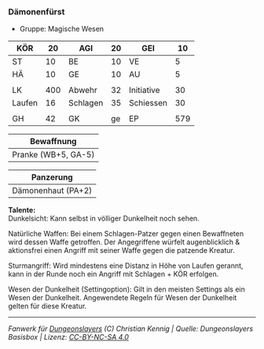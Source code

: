 ### Dämonenfürst  
- Gruppe: Magische Wesen  

| KÖR | 20 | AGI | 20 | GEI | 10 |
| --- | --- | --- | --- | --- | --- |
| ST | 10 | BE | 10 | VE | 5 |
| HÄ | 10 | GE | 10 | AU | 5 |
|  |  |  |  |  |  |
| LK | 400 | Abwehr | 32 | Initiative | 30 |
| Laufen | 16 | Schlagen | 35 | Schiessen | 30 |
|  |  |  |  |  |  |
| GH | 42 | GK | ge | EP | 579 |


| Bewaffnung |
| --- |
| Pranke (WB+5, GA-5) |


| Panzerung |
| --- |
| Dämonenhaut (PA+2) |


**Talente:**  
Dunkelsicht: Kann selbst in völliger Dunkelheit noch sehen.

Natürliche Waffen: Bei einem Schlagen-Patzer gegen einen Bewaffneten wird dessen Waffe getroffen. Der Angegriffene würfelt augenblicklich & aktionsfrei einen Angriff mit seiner Waffe gegen die patzende Kreatur.

Sturmangriff: Wird mindestens eine Distanz in Höhe von Laufen gerannt, kann in der Runde noch ein Angriff mit Schlagen + KÖR erfolgen.

Wesen der Dunkelheit (Settingoption): Gilt in den meisten Settings als ein Wesen der Dunkelheit. Angewendete Regeln für Wesen der Dunkelheit gelten für diese Kreatur.





___
*Fanwerk für [Dungeonslayers](https://www.dungeonslayers.net/) (C) Christian Kennig | Quelle: Dungeonslayers Basisbox | Lizenz: [CC-BY-NC-SA 4.0](https://creativecommons.org/licenses/by-nc-sa/4.0/deed.de)*